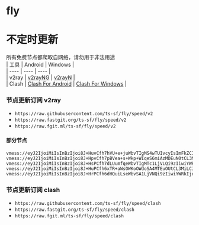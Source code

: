 # fly
# 不定时更新
所有免费节点都爬取自网络，请勿用于非法用途  
|  工具  | Android  | Windows  |  
|  ----  | ----   | ----  |  
| v2ray  | [v2rayNG](https://github.com/2dust/v2rayNG/releases) | [v2rayN](https://github.com/2dust/v2rayN/releases) |  
| Clash  | [Clash For Android](https://github.com/Kr328/ClashForAndroid/releases) | [Clash For Windows](https://github.com/Fndroid/clash_for_windows_pkg/releases) | 
  
### 节点更新订阅  v2ray
- `https://raw.githubusercontent.com/ts-sf/fly/speed/v2`  
- `https://raw.fastgit.org/ts-sf/fly/speed/v2`  
- `https://raw.fgit.ml/ts-sf/fly/speed/v2`  
#### 部分节点  
``` 
vmess://eyJ2IjoiMiIsInBzIjoi8J+HuvCfh7hVU+e+juWbvTIgMS4wTUIvcyIsImFkZCI6IjEwNC4xNi4zMi41NiIsInBvcnQiOiIyMDUyIiwiaWQiOiIzY2Q0Zjg1OS0xMDQ4LTRmZGYtZDhkOC00ZGJmYWE5ZThhODAiLCJhaWQiOiIwIiwic2N5IjoiYXV0byIsIm5ldCI6IndzIiwidHlwZSI6Im5vbmUiLCJob3N0IjoidHh4LnZ0Y3NzLnRvcCIsInBhdGgiOiIvcXdlcjAiLCJ0bHMiOiIiLCJzbmkiOiIiLCJ0ZXN0X25hbWUiOiJVU+e+juWbvTIifQ==
vmess://eyJ2IjoiMiIsInBzIjoi8J+HpvCfh7pBVea+s+Wkp+WIqeS6miAzMDEuN0tCL3MiLCJhZGQiOiIxMzkuOTkuMjQ1LjE2NCIsInBvcnQiOiI0OTkyMSIsImlkIjoiNDE4MDQ4YWYtYTI5My00Yjk5LTliMGMtOThjYTM1ODBkZDI0IiwiYWlkIjoiNjQiLCJzY3kiOiJhdXRvIiwibmV0IjoidGNwIiwidHlwZSI6Im5vbmUiLCJob3N0IjoiIiwicGF0aCI6IiIsInRscyI6IiIsInNuaSI6IiIsInRlc3RfbmFtZSI6IkFV5r6z5aSn5Yip5LqaIn0=
vmess://eyJ2IjoiMiIsInBzIjoi8J+HsPCfh7dLUumfqeWbvTIgMTc1LjVLQi9zIiwiYWRkIjoidm0ua3IuZ29zZXJ2ZXIucHciLCJwb3J0IjoiODAiLCJpZCI6IjRmY2NmMTkwLTQ0N2EtNGI4Zi05ZDdhLWZlMzQ0ZjQwMjg3MiIsImFpZCI6IjAiLCJzY3kiOiJhdXRvIiwibmV0Ijoid3MiLCJ0eXBlIjoibm9uZSIsImhvc3QiOiIiLCJwYXRoIjoiL3YycmF5LXZtZXNzL250bHMiLCJ0bHMiOiIiLCJzbmkiOiIiLCJ0ZXN0X25hbWUiOiJLUumfqeWbvTIifQ==
vmess://eyJ2IjoiMiIsInBzIjoi8J+HuPCfh6xTR+aWsOWKoOWdoSA4MTEuOUtCL3MiLCJhZGQiOiIxMDQuMTguMy4xOTgiLCJwb3J0IjoiNDQzIiwiaWQiOiJhODY5YzU1Ny01YzdkLTQyNmYtOTAzOS0wMjc5YzE2MzUyYmMiLCJhaWQiOiIwIiwic2N5IjoiYXV0byIsIm5ldCI6IndzIiwidHlwZSI6Im5vbmUiLCJob3N0IjoibGlua2VkaW4uZGlzbmV0LmdxIiwicGF0aCI6Ii92bWVzc3dzIiwidGxzIjoidGxzIiwic25pIjoiIiwidGVzdF9uYW1lIjoiU0fmlrDliqDlnaEifQ==
vmess://eyJ2IjoiMiIsInBzIjoi8J+HrPCfh6dHQuiLseWbvSA1LjVNQi9zIiwiYWRkIjoiNzcuNjguMTIuMjA3IiwicG9ydCI6IjEwMDAwIiwiaWQiOiJkZWVkMTliYS0xYTZlLTExZWUtOWNiOC0xYmFmY2JkNjljN2MiLCJhaWQiOiIwIiwic2N5IjoiYXV0byIsIm5ldCI6IndzIiwidHlwZSI6Im5vbmUiLCJob3N0IjoiNzcuNjguMTIuMjA3IiwicGF0aCI6Ii92cG5qYW50aXQiLCJ0bHMiOiIiLCJzbmkiOiIiLCJ0ZXN0X25hbWUiOiJHQuiLseWbvSJ9
```
### 节点更新订阅  clash
- `https://raw.githubusercontent.com/ts-sf/fly/speed/clash`  
- `https://raw.fastgit.org/ts-sf/fly/speed/clash`  
- `https://raw.fgit.ml/ts-sf/fly/speed/clash`  


